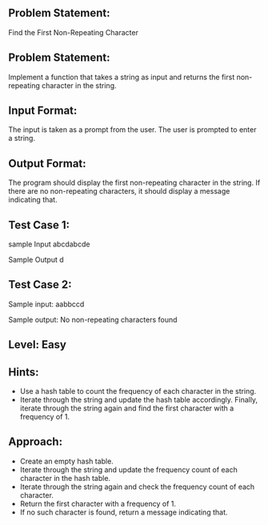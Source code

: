 ## Problem Statement:
Find the First Non-Repeating Character

## Problem Statement:
Implement a function that takes a string as input and 
returns the first non-repeating character in the string.


## Input Format:
The input is taken as a prompt from the user. 
The user is prompted to enter a string.


## Output Format:
The program should display the first 
non-repeating character in the string. 
If there are no non-repeating characters, 
it should display a message indicating that.


## Test Case 1:
sample Input
abcdabcde

Sample Output
d

## Test Case 2:
Sample input: 
aabbccd

Sample output:
No non-repeating characters found

## Level: Easy

## Hints:
- Use a hash table to count the frequency of each 
character in the string.
- Iterate through the string and update the 
hash table accordingly.
Finally, iterate through the string again and find
the first character with a frequency of 1.


## Approach:
- Create an empty hash table.
- Iterate through the string and update the frequency count of each character in the hash table.
- Iterate through the string again and check the frequency count of each character.
- Return the first character with a frequency of 1.
- If no such character is found, return a message indicating that.